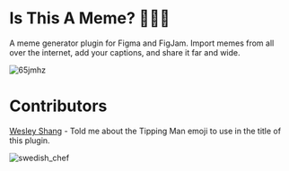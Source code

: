 # Is This A Meme? 💁🏻🦋

A meme generator plugin for Figma and FigJam. Import memes from all over the internet, add your captions, and share it far and wide.

![65jmhz](https://user-images.githubusercontent.com/6137765/154431934-3641c445-49cc-4890-b818-2013d1c70815.jpg)

# Contributors

[Wesley Shang](https://wesleyshang.com) - Told me about the Tipping Man emoji to use in the title of this plugin. 

![swedish_chef](https://user-images.githubusercontent.com/6137765/154440551-26952026-0066-40ec-9a06-1b08c7591fd5.jpg)

